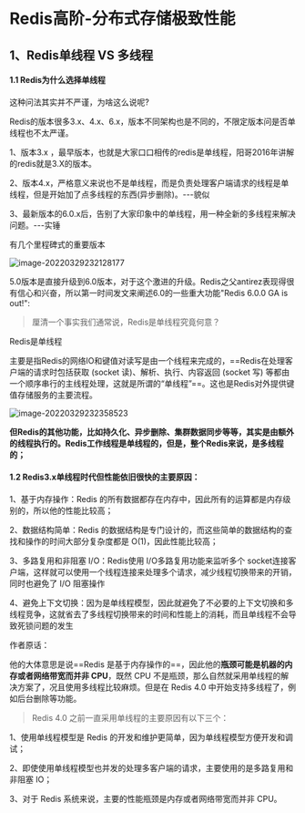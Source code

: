 # Redis高阶-分布式存储极致性能

## 1、Redis单线程 VS 多线程

#### 1.1 Redis为什么选择单线程

这种问法其实并不严谨，为啥这么说呢?

Redis的版本很多3.x、4.x、6.x，版本不同架构也是不同的，不限定版本问是否单线程也不太严谨。

1、版本3.x ，最早版本，也就是大家口口相传的redis是单线程，阳哥2016年讲解的redis就是3.X的版本。

2、版本4.x，严格意义来说也不是单线程，而是负责处理客户端请求的线程是单线程，但是开始加了点多线程的东西(异步删除)。---貌似

3、最新版本的6.0.x后，告别了大家印象中的单线程，用一种全新的多线程来解决问题。---实锤

有几个里程碑式的重要版本

![image-20220329232128177](https://mygiteepic.oss-cn-shenzhen.aliyuncs.com/img/image-20220329232128177.png)

5.0版本是直接升级到6.0版本，对于这个激进的升级。Redis之父antirez表现得很有信心和兴奋，所以第一时间发文来阐述6.0的一些重大功能"Redis 6.0.0 GA is out!":

> 厘清⼀个事实我们通常说，Redis是单线程究竟何意？

Redis是单线程

主要是指Redis的网络IO和键值对读写是由一个线程来完成的，==Redis在处理客户端的请求时包括获取 (socket 读)、解析、执行、内容返回 (socket 写) 等都由一个顺序串行的主线程处理，这就是所谓的“单线程”==。这也是Redis对外提供键值存储服务的主要流程。

![image-20220329232358523](https://mygiteepic.oss-cn-shenzhen.aliyuncs.com/img/image-20220329232358523.png)

**但Redis的其他功能，比如持久化、异步删除、集群数据同步等等，其实是由额外的线程执行的。Redis工作线程是单线程的，但是，整个Redis来说，是多线程的；**

#### 1.2 Redis3.x单线程时代但性能依旧很快的主要原因：

1、基于内存操作：Redis 的所有数据都存在内存中，因此所有的运算都是内存级别的，所以他的性能比较高；

2、数据结构简单：Redis 的数据结构是专门设计的，而这些简单的数据结构的查找和操作的时间大部分复杂度都是 O(1)，因此性能比较高；

3、多路复用和非阻塞 I/O：Redis使用 I/O多路复用功能来监听多个 socket连接客户端，这样就可以使用一个线程连接来处理多个请求，减少线程切换带来的开销，同时也避免了 I/O 阻塞操作

4、避免上下文切换：因为是单线程模型，因此就避免了不必要的上下文切换和多线程竞争，这就省去了多线程切换带来的时间和性能上的消耗，而且单线程不会导致死锁问题的发生

作者原话：

他的大体意思是说==Redis 是基于内存操作的==，因此他的**瓶颈可能是机器的内存或者网络带宽而并非 CPU**，既然 CPU 不是瓶颈，那么自然就采用单线程的解决方案了，况且使用多线程比较麻烦。但是在 Redis 4.0 中开始支持多线程了，例如后台删除等功能。

> Redis  4.0 之前一直采用单线程的主要原因有以下三个：

1、使用单线程模型是 Redis 的开发和维护更简单，因为单线程模型方便开发和调试；

2、即使使用单线程模型也并发的处理多客户端的请求，主要使用的是多路复用和非阻塞 IO；

3、对于 Redis 系统来说，主要的性能瓶颈是内存或者网络带宽而并非 CPU。